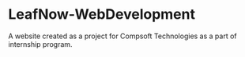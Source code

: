 # LeafNow-WebDevelopment
A website created as a project for Compsoft Technologies as a part of internship program.
